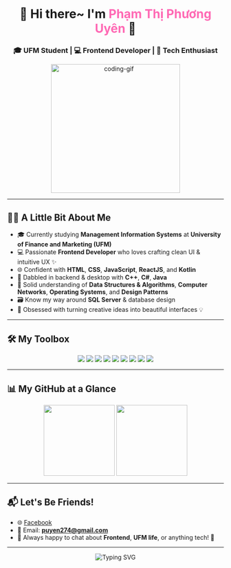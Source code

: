 <h1 align="center">🌸 Hi there~ I'm <span style="color:#FF69B4;">Phạm Thị Phương Uyên</span> 👋</h1>
<h3 align="center">🎓 UFM Student | 💻 Frontend Developer | 🚀 Tech Enthusiast</h3>

<p align="center">
  <img src="[https://media.giphy.com/media/qgQUggAC3Pfv687qPC/giphy.gif](https://media4.giphy.com/media/v1.Y2lkPTc5MGI3NjExNXlsMmZoMDF2bjV4dWhpNjEyMnNidTU4NXdpMThjcDd4MTFwM2l5byZlcD12MV9pbnRlcm5hbF9naWZfYnlfaWQmY3Q9Zw/2IudUHdI075HL02Pkk/giphy.gif)" width="300" alt="coding-gif" />
</p>

---

## 💁‍♀️ A Little Bit About Me

- 🎓 Currently studying **Management Information Systems** at **University of Finance and Marketing (UFM)**
- 💻 Passionate **Frontend Developer** who loves crafting clean UI & intuitive UX ✨
- 🌐 Confident with **HTML**, **CSS**, **JavaScript**, **ReactJS**, and **Kotlin**
- 🔧 Dabbled in backend & desktop with **C++**, **C#**, **Java**
- 🧠 Solid understanding of **Data Structures & Algorithms**, **Computer Networks**, **Operating Systems**, and **Design Patterns**
- 🗃️ Know my way around **SQL Server** & database design
- 🎨 Obsessed with turning creative ideas into beautiful interfaces 💡

---

## 🛠️ My Toolbox

<p align="center">
  <img src="https://img.shields.io/badge/-C++-00599C?style=for-the-badge&logo=cplusplus&logoColor=white" />
  <img src="https://img.shields.io/badge/-C%23-239120?style=for-the-badge&logo=c-sharp&logoColor=white" />
  <img src="https://img.shields.io/badge/-Java-007396?style=for-the-badge&logo=java&logoColor=white" />
  <img src="https://img.shields.io/badge/-Kotlin-0095D5?style=for-the-badge&logo=kotlin&logoColor=white" />
  <img src="https://img.shields.io/badge/-JavaScript-F7DF1E?style=for-the-badge&logo=javascript&logoColor=black" />
  <img src="https://img.shields.io/badge/-React-61DAFB?style=for-the-badge&logo=react&logoColor=black" />
  <img src="https://img.shields.io/badge/-HTML5-E34F26?style=for-the-badge&logo=html5&logoColor=white" />
  <img src="https://img.shields.io/badge/-CSS3-1572B6?style=for-the-badge&logo=css3&logoColor=white" />
  <img src="https://img.shields.io/badge/-SQL%20Server-CC2927?style=for-the-badge&logo=microsoft-sql-server&logoColor=white" />
</p>

---

## 📊 My GitHub at a Glance

<p align="center">
  <img src="https://github-readme-stats.vercel.app/api?username=phuyen27&show_icons=true&theme=tokyonight&hide_border=true" height="165" />
  <img src="https://github-readme-stats.vercel.app/api/top-langs/?username=phuyen27&layout=compact&theme=tokyonight&hide_border=true" height="165" />
</p>

---

## 📬 Let's Be Friends!

- 🌐 [Facebook](https://www.facebook.com/phuonguyen274/)
- 📧 Email: **puyen274@gmail.com**
- 💬 Always happy to chat about **Frontend**, **UFM life**, or anything tech! 🌟

---

<p align="center">
  <img src="https://readme-typing-svg.demolab.com?font=Fira+Code&duration=3000&pause=1000&color=FF69B4&center=true&vCenter=true&width=435&lines=Welcome+to+my+GitHub+profile!;Frontend+Developer+%7C+Tech+Lover+%7C+UFM+Student;Always+Learning+New+Things+%F0%9F%92%BB" alt="Typing SVG" />
</p>
